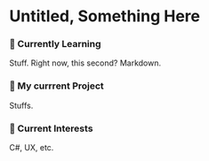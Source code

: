# Untitled, Something Here

### 🌱 Currently Learning
Stuff. Right now, this second? Markdown.

### 🔭 My currrent Project
Stuffs.

### 👀 Current Interests
C#, UX, etc.

<!---
andryare/andryare is a ✨ special ✨ repository because its `README.md` (this file) appears on your GitHub profile.
You can click the Preview link to take a look at your changes.
--->
